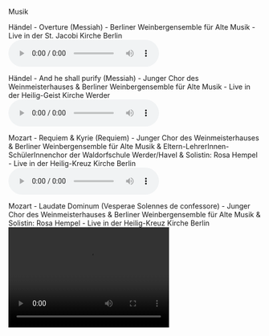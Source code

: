 Musik

Händel - Overture (Messiah) - Berliner Weinbergensemble für Alte Musik - Live in der St. Jacobi Kirche Berlin
<audio src="https://drive.google.com/uc?export=download&id=1e-T0irQi4RbQDNw5cO39Iar_vp3kgS7s" controls preload></audio>

Händel - And he shall purify (Messiah) - Junger Chor des Weinmeisterhauses & Berliner Weinbergensemble für Alte Musik - Live in der Heilig-Geist Kirche Werder
<audio src="https://drive.google.com/uc?export=download&id=1W6zcOrOyp0uLDpD-EhxY4ON5YZwAgFi0" controls preload></audio>

Mozart - Requiem & Kyrie (Requiem) - Junger Chor des Weinmeisterhauses & Berliner Weinbergensemble für Alte Musik & Eltern-LehrerInnen-SchülerInnenchor der Waldorfschule Werder/Havel & Solistin: Rosa Hempel - Live in der Heilig-Kreuz Kirche Berlin
<audio src="https://drive.google.com/uc?export=download&id=132oIQrWMtvicKeShVIWX8Fn0ljYvFEgR" controls preload></audio>

Mozart - Laudate Dominum (Vesperae Solennes de confessore) - Junger Chor des Weinmeisterhauses & Berliner Weinbergensemble für Alte Musik & Solistin: Rosa Hempel - Live in der Heilig-Kreuz Kirche Berlin
<video src="https://drive.google.com/uc?export=download&id=1k1UKnsvlz1_waGmH91FEoSQ9vKZUYhwi" width="320" height="200" controls preload></video>

